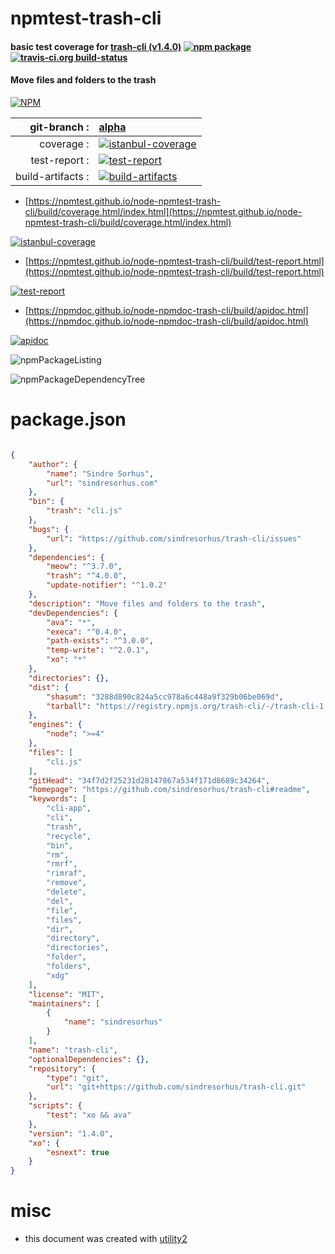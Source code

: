 # npmtest-trash-cli

#### basic test coverage for  [trash-cli (v1.4.0)](https://github.com/sindresorhus/trash-cli#readme)  [![npm package](https://img.shields.io/npm/v/npmtest-trash-cli.svg?style=flat-square)](https://www.npmjs.org/package/npmtest-trash-cli) [![travis-ci.org build-status](https://api.travis-ci.org/npmtest/node-npmtest-trash-cli.svg)](https://travis-ci.org/npmtest/node-npmtest-trash-cli)

#### Move files and folders to the trash

[![NPM](https://nodei.co/npm/trash-cli.png?downloads=true&downloadRank=true&stars=true)](https://www.npmjs.com/package/trash-cli)

| git-branch : | [alpha](https://github.com/npmtest/node-npmtest-trash-cli/tree/alpha)|
|--:|:--|
| coverage : | [![istanbul-coverage](https://npmtest.github.io/node-npmtest-trash-cli/build/coverage.badge.svg)](https://npmtest.github.io/node-npmtest-trash-cli/build/coverage.html/index.html)|
| test-report : | [![test-report](https://npmtest.github.io/node-npmtest-trash-cli/build/test-report.badge.svg)](https://npmtest.github.io/node-npmtest-trash-cli/build/test-report.html)|
| build-artifacts : | [![build-artifacts](https://npmtest.github.io/node-npmtest-trash-cli/glyphicons_144_folder_open.png)](https://github.com/npmtest/node-npmtest-trash-cli/tree/gh-pages/build)|

- [https://npmtest.github.io/node-npmtest-trash-cli/build/coverage.html/index.html](https://npmtest.github.io/node-npmtest-trash-cli/build/coverage.html/index.html)

[![istanbul-coverage](https://npmtest.github.io/node-npmtest-trash-cli/build/screenCapture.buildCi.browser.%252Ftmp%252Fbuild%252Fcoverage.lib.html.png)](https://npmtest.github.io/node-npmtest-trash-cli/build/coverage.html/index.html)

- [https://npmtest.github.io/node-npmtest-trash-cli/build/test-report.html](https://npmtest.github.io/node-npmtest-trash-cli/build/test-report.html)

[![test-report](https://npmtest.github.io/node-npmtest-trash-cli/build/screenCapture.buildCi.browser.%252Ftmp%252Fbuild%252Ftest-report.html.png)](https://npmtest.github.io/node-npmtest-trash-cli/build/test-report.html)

- [https://npmdoc.github.io/node-npmdoc-trash-cli/build/apidoc.html](https://npmdoc.github.io/node-npmdoc-trash-cli/build/apidoc.html)

[![apidoc](https://npmdoc.github.io/node-npmdoc-trash-cli/build/screenCapture.buildCi.browser.%252Ftmp%252Fbuild%252Fapidoc.html.png)](https://npmdoc.github.io/node-npmdoc-trash-cli/build/apidoc.html)

![npmPackageListing](https://npmtest.github.io/node-npmtest-trash-cli/build/screenCapture.npmPackageListing.svg)

![npmPackageDependencyTree](https://npmtest.github.io/node-npmtest-trash-cli/build/screenCapture.npmPackageDependencyTree.svg)



# package.json

```json

{
    "author": {
        "name": "Sindre Sorhus",
        "url": "sindresorhus.com"
    },
    "bin": {
        "trash": "cli.js"
    },
    "bugs": {
        "url": "https://github.com/sindresorhus/trash-cli/issues"
    },
    "dependencies": {
        "meow": "^3.7.0",
        "trash": "^4.0.0",
        "update-notifier": "^1.0.2"
    },
    "description": "Move files and folders to the trash",
    "devDependencies": {
        "ava": "*",
        "execa": "^0.4.0",
        "path-exists": "^3.0.0",
        "temp-write": "^2.0.1",
        "xo": "*"
    },
    "directories": {},
    "dist": {
        "shasum": "3288d890c824a5cc978a6c448a9f329b06be069d",
        "tarball": "https://registry.npmjs.org/trash-cli/-/trash-cli-1.4.0.tgz"
    },
    "engines": {
        "node": ">=4"
    },
    "files": [
        "cli.js"
    ],
    "gitHead": "34f7d2f25231d28147867a534f171d8689c34264",
    "homepage": "https://github.com/sindresorhus/trash-cli#readme",
    "keywords": [
        "cli-app",
        "cli",
        "trash",
        "recycle",
        "bin",
        "rm",
        "rmrf",
        "rimraf",
        "remove",
        "delete",
        "del",
        "file",
        "files",
        "dir",
        "directory",
        "directories",
        "folder",
        "folders",
        "xdg"
    ],
    "license": "MIT",
    "maintainers": [
        {
            "name": "sindresorhus"
        }
    ],
    "name": "trash-cli",
    "optionalDependencies": {},
    "repository": {
        "type": "git",
        "url": "git+https://github.com/sindresorhus/trash-cli.git"
    },
    "scripts": {
        "test": "xo && ava"
    },
    "version": "1.4.0",
    "xo": {
        "esnext": true
    }
}
```



# misc
- this document was created with [utility2](https://github.com/kaizhu256/node-utility2)
